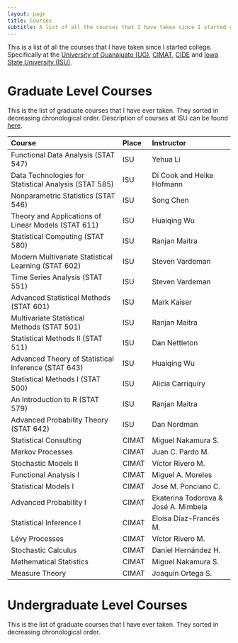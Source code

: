 ```yaml
---
layout: page
title: Courses
subtitle: A list of all the courses that I have taken since I started college
---
```


This is a list of all the courses that I have taken since I started college. Specifically at the [University of Guanajuato (UG)](www.demat.ugto.mx), [CIMAT](www.cimat.mx), [CIDE](http://www.cide.edu) and [Iowa State University (ISU)](www.iastate.edu).
 
# Graduate Level Courses

This is the list of graduate courses that I have ever taken. They sorted in decreasing chronological order. Description of courses at ISU can be found [here](http://catalog.iastate.edu/azcourses/stat/).

| Course | Place | Instructor |
| :------| :-----| :--------- |
| Functional Data Analysis (STAT 547) | ISU | Yehua Li |
| Data Technologies for Statistical Analysis (STAT 585) | ISU | Di Cook and Heike Hofmann |
| Nonparametric Statistics (STAT 546) | ISU | Song Chen |
| Theory and Applications of Linear Models (STAT 611) | ISU | Huaiqing Wu |
| Statistical Computing (STAT 580) | ISU | Ranjan Maitra |
| Modern Multivariate Statistical Learning (STAT 602) | ISU | Steven Vardeman |
| Time Series Analysis (STAT 551) | ISU | Steven Vardeman |
| Advanced Statistical Methods (STAT 601) | ISU | Mark Kaiser |
| Multivariate Statistical Methods (STAT 501) | ISU | Ranjan Maitra |
| Statistical Methods II (STAT 511) | ISU | Dan Nettleton |
| Advanced Theory of Statistical Inference (STAT 643) | ISU | Huaiqing Wu |
| Statistical Methods I (STAT 500) | ISU | Alicia Carriquiry |
| An Introduction to R (STAT 579) | ISU | Ranjan Maitra |
| Advanced Probability Theory (STAT 642) | ISU | Dan Nordman |
| Statistical Consulting | CIMAT | Miguel Nakamura S. |
| Markov Processes | CIMAT | Juan C. Pardo M. |
| Stochastic Models II | CIMAT | Víctor Rivero M. |
| Functional Analysis I | CIMAT | Miguel A. Moreles |
| Statistical Models I | CIMAT | José M. Ponciano C. |
| Advanced Probability I | CIMAT | Ekaterina Todorova & José A. Mimbela |
| Statistical Inference I | CIMAT | Eloísa Díaz-Francés M. |
| Lévy Processes | CIMAT | Víctor Rivero M. |
| Stochastic Calculus | CIMAT | Daniel Hernández H. |
| Mathematical Statistics | CIMAT | Miguel Nakamura S. |
| Measure Theory | CIMAT | Joaquín Ortega S. |

# Undergraduate Level Courses

This is the list of graduate courses that I have ever taken. They sorted in decreasing chronological order.
